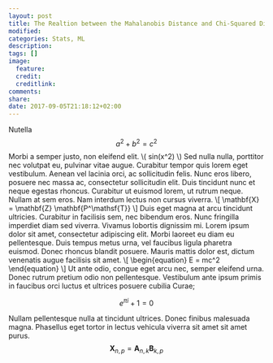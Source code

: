 ```yaml
---
layout: post
title: The Realtion between the Mahalanobis Distance and Chi-Squared Distribution
modified:
categories: Stats, ML
description:
tags: []
image:
  feature:
  credit:
  creditlink:
comments:
share:
date: 2017-09-05T21:18:12+02:00
---
```


Nutella $$a^2 + b^2 = c^2$$ Morbi a semper justo, non eleifend elit. \\( sin(x^2) \\) Sed nulla nulla, porttitor nec volutpat eu, pulvinar vitae augue. Curabitur tempor quis lorem eget vestibulum. Aenean vel lacinia orci, ac sollicitudin felis. Nunc eros libero, posuere nec massa ac, consectetur sollicitudin elit. Duis tincidunt nunc et neque egestas rhoncus. Curabitur ut euismod lorem, ut rutrum neque. Nullam at sem eros. Nam interdum lectus non cursus viverra.
\\[ \mathbf{X} = \mathbf{Z} \mathbf{P^\mathsf{T}} \\]
Duis eget magna at arcu tincidunt ultricies. Curabitur in facilisis sem, nec bibendum eros. Nunc fringilla imperdiet diam sed viverra. Vivamus lobortis dignissim mi. Lorem ipsum dolor sit amet, consectetur adipiscing elit. Morbi laoreet eu diam eu pellentesque. Duis tempus metus urna, vel faucibus ligula pharetra euismod. Donec rhoncus blandit posuere. Mauris mattis dolor est, dictum venenatis augue facilisis sit amet.
\\[
\begin{equation}
E = mc^2
\end{equation}
\\]
Ut ante odio, congue eget arcu nec, semper eleifend urna. Donec rutrum pretium odio non pellentesque. Vestibulum ante ipsum primis in faucibus orci luctus et ultrices posuere cubilia Curae;

$$
\begin{equation*}
   e^{\pi i} + 1 = 0
\end{equation*}
$$

Nullam pellentesque nulla at tincidunt ultrices. Donec finibus malesuada magna. Phasellus eget tortor in lectus vehicula viverra sit amet sit amet purus.
$$ \mathbf{X}_{n,p} = \mathbf{A}_{n,k} \mathbf{B}_{k,p} $$
